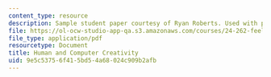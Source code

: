 ```yaml
---
content_type: resource
description: Sample student paper courtesy of Ryan Roberts. Used with permission.
file: https://ol-ocw-studio-app-qa.s3.amazonaws.com/courses/24-262-feeling-and-imagination-in-art-science-and-technology-spring-2004/9e5c53756f415bd54a68024c909b2afb_24262wed_1145pm1.pdf
file_type: application/pdf
resourcetype: Document
title: Human and Computer Creativity
uid: 9e5c5375-6f41-5bd5-4a68-024c909b2afb
---
```

